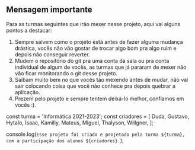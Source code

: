 ## Mensagem importante
Para as turmas seguintes que irão mexer nesse projeto, aqui vai alguns pontos a destacar:

1. Sempre salvem como o projeto está antes de fazer alguma mudança drástica, vocês não vão gostar de trocar algo bom pra algo ruim e depois não conseguir reverter.
2. Mudem o repositório do git pra uma conta da sala ou pra conta individual de algum de vocês, as turmas que já pararam de mexer não vão ficar monitorando o git desse projeto.
3. Saibam muito bem no que vocês tão mexendo antes de mudar, não vai sair colocando coisa que você não conhece pra depois quebrar a aplicação.
4. Prezem pelo projeto e sempre tentem deixá-lo melhor, confiamos em vocês :).

const turma = 'Informática 2021-2023';
const criadores = [
  Duda, Gustavo, Hytalo, Isaac, Kamilly, Mateus, Miguel, Thalyson, Willgner,
];

console.log(`Esse projeto foi criado e projetado pela turma ${turma}, com a participação dos alunos ${criadores}.`);
